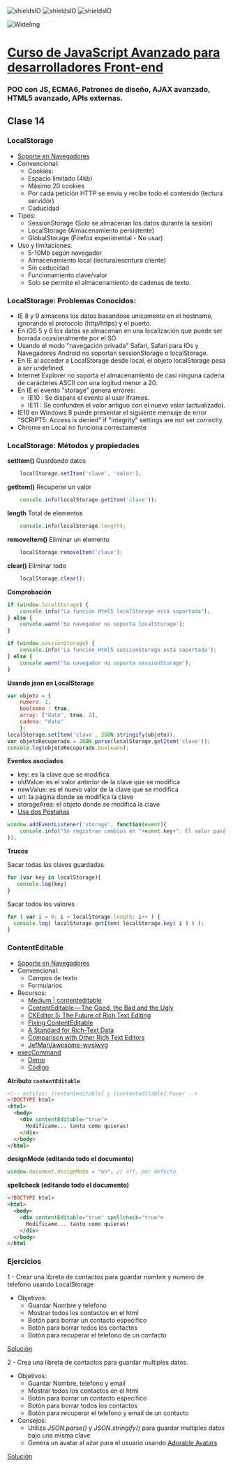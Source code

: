 ![shieldsIO](https://img.shields.io/github/issues/Fictizia/Curso-JS-Avanzado-para-desarrolladores-Front-end_ed4.svg)
![shieldsIO](https://img.shields.io/github/forks/Fictizia/Curso-JS-Avanzado-para-desarrolladores-Front-end_ed4.svg)
![shieldsIO](https://img.shields.io/github/stars/Fictizia/Curso-JS-Avanzado-para-desarrolladores-Front-end_ed4.svg)

![WideImg](http://fictizia.com/img/github/Fictizia-plan-estudios-github.jpg)

# [Curso de JavaScript Avanzado para desarrolladores Front-end](https://fictizia.com/formacion/curso-javascript-avanzado)
### POO con JS, ECMA6, Patrones de diseño, AJAX avanzado, HTML5 avanzado, APIs externas.


## Clase 14

### LocalStorage

- [Soporte en Navegadores](http://caniuse.com/#search=localstorage)
- Convencional:
    - Cookies:
    - Espacio limitado (4kb)
    - Máximo 20 cookies
    - Por cada petición HTTP se envia y recibe todo el contenido (lectura servidor)
    - Caducidad
- Tipos:
    - SessionStorage (Solo se almacenan los datos durante la sesión)
    - LocalStorage (Almacenamiento persistente)
    - GlobalStorage (Firefox experimental - No usar)
- Uso y limitaciones:
    - 5-10Mb según navegador
    - Almacenamiento local (lectura/escritura cliente)
    - Sin caducidad
    - Funcionamiento clave/valor
    - Solo se permite el almacenamiento de cadenas de texto.

### LocalStorage: Problemas Conocidos:
- IE 8 y 9 almacena los datos basandose unicamente en el hostname, ignorando el protocolo (http/https) y el puerto.
- En iOS 5 y 6 los datos se almacenan en una localización que puede ser borrada ocasionalmente por el SO.
- Usando el modo "navegación privada" Safari, Safari para IOs y Navegadores Android no soportan sessionStorage o localStorage.
- En IE al acceder a LocalStorage desde local, el objeto localStorage pasa a ser undefined.
- Internet Explorer no soporta el almacenamiento de casi ninguna cadena de carácteres ASCII con una logitud menor a 20.
- En IE el evento "storage" genera errores:
    - IE10 : Se dispara el evento al usar iframes.
    - IE11 : Se confunden el valor antiguo con el nuevo valor (actualizado).
- IE10 en Windows 8 puede presentar el siguiente mensaje de error  "SCRIPT5: Access is denied" if "integrity" settings are not set correctly.
- Chrome en Local no funciona correctamente


### LocalStorage: Métodos y propiedades

**setItem()** Guardando datos
```javascript
    localStorage.setItem('clave', 'valor');
```

**getItem()** Recuperar un valor
```javascript
    console.info(localStorage.getItem('clave'));
```

**length** Total de elementos
```javascript
    console.info(localStorage.length);
```

**removeItem()** Eliminar un elemento
```javascript
    localStorage.removeItem('clave');
```

**clear()** Eliminar todo
```javascript
    localStorage.clear();
```

**Comprobación**
```javascript
if (window.localStorage) {
    console.info("La función Html5 localStorage está soportada");
} else {
    console.warn('Su navegador no soporta localStorage');
}

if (window.sessionStorage) {
    console.info('La función Html5 sessionStorage está soportada');
} else {
    console.warn('Su navegador no soporta sessionStorage');
}
```

**Usando json en LocalStorage**
```javascript
var objeto = {
    numero: 1,
    booleano : true,
    array: ["dato", true, 2],
    cadena: "dato"
    };
localStorage.setItem('clave', JSON.stringify(objeto));
var objetoRecuperado = JSON.parse(localStorage.getItem('clave'));
console.log(objetoRecuperado.booleano);    
```

**Eventos asociados**
- key: es la clave que se modifica
- oldValue: es el valor anterior de la clave que se modifica
- newValue: es el nuevo valor de la clave que se modifica
- url: la página donde se modifica la clave
- storageArea: el objeto donde se modifica la clave
- [Usa dos Pestañas](http://stackoverflow.com/questions/3055013/html5-js-storage-event-handler)
```javascript
window.addEventListener('storage', function(event){
    console.info("Se registran cambios en "+event.key+". El valor pasó de ser "+event.oldValue+" a "+event.newValue+".\nRecuerda que estas en "+event.url+" y usando el almacenamiento ", event.storageArea);
});
```

**Trucos**

Sacar todas las claves guardadas
```javascript
for (var key in localStorage){
   console.log(key)
}
```

Sacar todos los valores
```javascript
for ( var i = 0; i < localStorage.length; i++ ) {
  console.log( localStorage.getItem( localStorage.key( i ) ) );
}
```


### ContentEditable

- [Soporte en Navegadores](http://caniuse.com/#search=ContentEditable)
- Convencional:
    - Campos de texto
    - Formularios
- Recursos:
    - [Medium | contenteditable](https://medium.com/search?q=contenteditable)
    - [ContentEditable — The Good, the Bad and the Ugly](https://medium.com/content-uneditable/contenteditable-the-good-the-bad-and-the-ugly-261a38555e9c)
    - [CKEditor 5: The Future of Rich Text Editing](https://medium.com/content-uneditable/ckeditor-5-the-future-of-rich-text-editing-2b9300f9df2c)
    - [Fixing ContentEditable](https://medium.com/content-uneditable/fixing-contenteditable-1a9a5073c35d)
    - [A Standard for Rich-Text Data](https://medium.com/content-uneditable/a-standard-for-rich-text-data-4b3a507af552)
    - [Comparison with Other Rich Text Editors](https://quilljs.com/guides/comparison-with-other-rich-text-editors/)
    - [JefMari/awesome-wysiwyg](https://github.com/JefMari/awesome-wysiwyg)
- [execCommand](https://developer.mozilla.org/es/docs/Web/API/Document/execCommand)
    - [Demo](http://www-archive.mozilla.org/editor/midasdemo/)
    - [Código](https://developer.mozilla.org/en-US/docs/Rich-Text_Editing_in_Mozilla)


**Atributo `contentEditable`**
```html
<!-- estilos: [contenteditable] y [contenteditable]:hover -->
<!DOCTYPE html>
<html>
  <body>
    <div contentEditable="true">
      Modificame... tanto como quieras!
    </div>
  </body>
</html>
```

**designMode (editando todo el documento)**
```javascript
window.document.designMode = "on"; // off, por defecto
```


**spellcheck (editando todo el documento)**
```html
<!DOCTYPE html>
<html>
  <body>
    <div contentEditable="true" spellcheck="true">
      Modificame... tanto como quieras!
    </div>
  </body>
</html
```


### Ejercicios    

1 - Crear una libreta de contactos para guardar nombre y numero de telefono usando LocalStorage
- Objetivos:
    - Guardar Nombre y telefono
    - Mostrar todos los contactos en el html
    - Botón para borrar un contacto específico
    - Botón para borrar todos los contactos
    - Botón para recuperar el telefono de un contacto


[Solución](http://codepen.io/ulisesgascon/pen/LWWeJY)

2 - Crea una libreta de contactos para guardar multiples datos.
- Objetivos:
    - Guardar Nombre, telefono y email
    - Mostrar todos los contactos en el html
    - Botón para borrar un contacto específico
    - Botón para borrar todos los contactos
    - Botón para recuperar el telefono y email de un contacto
- Consejos:
    - Utiliza *JSON.parse()* y *JSON.stringify()* para guardar multiples datos bajo una misma clave
    - Genera un avatar al azar para el usuario usando [Adorable Avatars](http://avatars.adorable.io/)


[Solución](http://codepen.io/ulisesgascon/pen/mWWpQr)